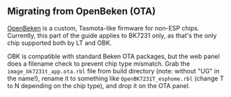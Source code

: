 ## Migrating from OpenBeken (OTA)

[OpenBeken](https://github.com/openshwprojects/OpenBK7231T_App) is a custom, Tasmota-like firmware for non-ESP chips. Currently, this part of the guide applies to BK7231 only, as that's the only chip supported both by LT and OBK.

OBK is compatible with standard Beken OTA packages, but the web panel does a filename check to prevent chip type mismatch. Grab the `image_bk7231t_app.ota.rbl` file from build directory (note: without "UG" in the name!), rename it to something like `OpenBK7231T_esphome.rbl` (change T to N depending on the chip type), and drop it on the OTA panel.
